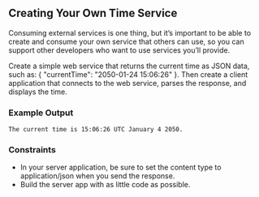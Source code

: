 ## Creating Your Own Time Service

Consuming external services is one thing, but it’s important to be able to create and consume your own service that others can use, so you can support other developers who want to use services you’ll provide.

Create a simple web service that returns the current time as JSON data, such as: { "currentTime": "2050-01-24 15:06:26" }. Then create a client application that connects to the web service, parses the response, and displays the time.

### Example Output

```
The current time is 15:06:26 UTC January 4 2050.
```

### Constraints

- In your server application, be sure to set the content type to application/json when you send the response.
- Build the server app with as little code as possible.
